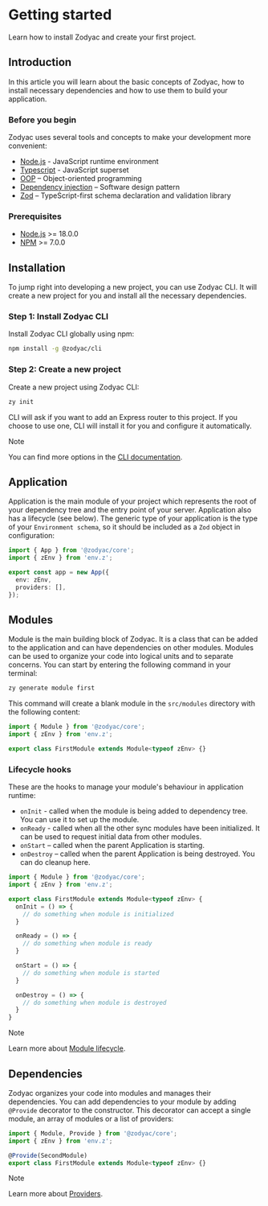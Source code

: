 # Getting started

Learn how to install Zodyac and create your first project.

## Introduction

In this article you will learn about the basic concepts of Zodyac, how to install necessary dependencies and how to use them to build your application.

### Before you begin

Zodyac uses several tools and concepts to make your development more convenient:

- [Node.js](https://nodejs.org/en/) - JavaScript runtime environment
- [Typescript](https://www.typescriptlang.org/) - JavaScript superset
- [OOP](https://en.wikipedia.org/wiki/Object-oriented_programming) – Object-oriented programming
- [Dependency injection](https://en.wikipedia.org/wiki/Dependency_injection) – Software design pattern
- [Zod](https://zod.dev/) – TypeScript-first schema declaration and validation library

### Prerequisites
- [Node.js](https://nodejs.org/en/) >= 18.0.0
- [NPM](https://www.npmjs.com/) >= 7.0.0

## Installation

To jump right into developing a new project, you can use Zodyac CLI. It will create a new project for you and install all the necessary dependencies.

### Step 1: Install Zodyac CLI

Install Zodyac CLI globally using npm:

```bash
npm install -g @zodyac/cli
```

### Step 2: Create a new project

Create a new project using Zodyac CLI:

```bash
zy init
```

CLI will ask if you want to add an Express router to this project. If you choose to use one, CLI will install it for you and configure it automatically.

> [!NOTE]
> You can find more options in the [CLI documentation](/docs/cli).

## Application
Application is the main module of your project which represents the root of your dependency tree and the entry point of your server. Application also has a lifecycle (see below). The generic type of your application is the type of your `Environment schema`, so it should be included as a `Zod` object in configuration:

```typescript
import { App } from '@zodyac/core';
import { zEnv } from 'env.z';

export const app = new App({
  env: zEnv,
  providers: [],
});
```

## Modules

Module is the main building block of Zodyac. It is a class that can be added to the application and can have dependencies on other modules. Modules can be used to organize your code into logical units and to separate concerns. You can start by entering the following command in your terminal:

```bash
zy generate module first
```

This command will create a blank module in the `src/modules` directory with the following content:

```typescript
import { Module } from '@zodyac/core';
import { zEnv } from 'env.z';

export class FirstModule extends Module<typeof zEnv> {}
```

### Lifecycle hooks

These are the hooks to manage your module's behaviour in application runtime:

- `onInit` - called when the module is being added to dependency tree. You can use it to set up the module.
- `onReady` - called when all the other sync modules have been initialized. It can be used to request initial data from other modules.
- `onStart` – called when the parent Application is starting.
- `onDestroy` – called when the parent Application is being destroyed. You can do cleanup here.

```typescript
import { Module } from '@zodyac/core';
import { zEnv } from 'env.z';

export class FirstModule extends Module<typeof zEnv> {
  onInit = () => {
    // do something when module is initialized
  }

  onReady = () => {
    // do something when module is ready
  }

  onStart = () => {
    // do something when module is started
  }

  onDestroy = () => {
    // do something when module is destroyed
  }
}
```

> [!NOTE]
> Learn more about [Module lifecycle](/docs/lifecycle).

## Dependencies

Zodyac organizes your code into modules and manages their dependencies. You can add dependencies to your module by adding `@Provide` decorator to the constructor. This decorator can accept a single module, an array of modules or a list of providers:

```typescript
import { Module, Provide } from '@zodyac/core';
import { zEnv } from 'env.z';

@Provide(SecondModule)
export class FirstModule extends Module<typeof zEnv> {}
```

> [!NOTE]
> Learn more about [Providers](/docs/providers).

